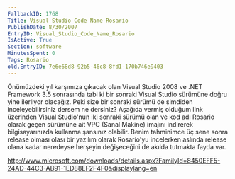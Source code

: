 ```yaml
---
FallbackID: 1768
Title: Visual Studio Code Name Rosario
PublishDate: 8/30/2007
EntryID: Visual_Studio_Code_Name_Rosario
IsActive: True
Section: software
MinutesSpent: 0
Tags: Rosario
old.EntryID: 7e6e68d8-92b5-46c8-8fd1-170b746e9403
---
```

Önümüzdeki yıl karşımıza çıkacak olan Visual Studio 2008 ve .NET
Framework 3.5 sonrasında tabi ki bir sonraki Visual Studio sürümüne
doğru yine ilerliyor olacağız. Peki size bir sonraki sürümü de şimdiden
inceleyebilirsiniz dersem ne dersiniz? Aşağıda vermiş olduğum link
üzerinden Visual Studio'nun iki sonraki sürümü olan ve kod adı Rosario
olarak geçen sürümüne ait VPC (Sanal Makine) imajını indirerek
bilgisayarınızda kullanma şansınız olabilir. Benim tahminimce üç sene
sonra release olması olası bir yazılım olarak Rosario'yu incelerken
aslında release olana kadar neredeyse herşeyin değişeceğini de akılda
tutmakta fayda var.

<http://www.microsoft.com/downloads/details.aspx?FamilyId=8450EFF5-24AD-44C3-AB91-1ED88EF2F4F0&displaylang=en>


